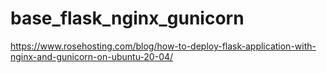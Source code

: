 # base_flask_nginx_gunicorn
https://www.rosehosting.com/blog/how-to-deploy-flask-application-with-nginx-and-gunicorn-on-ubuntu-20-04/
